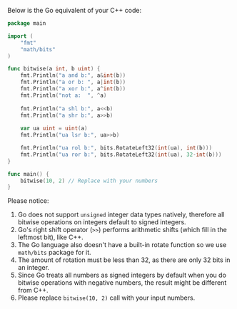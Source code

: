 Below is the Go equivalent of your C++ code:

```go
package main

import (
	"fmt"
	"math/bits"
)

func bitwise(a int, b uint) {
	fmt.Println("a and b:", a&int(b))
	fmt.Println("a or b: ", a|int(b))
	fmt.Println("a xor b:", a^int(b))
	fmt.Println("not a:  ", ^a)
	
	fmt.Println("a shl b:", a<<b)
	fmt.Println("a shr b:", a>>b)
	
	var ua uint = uint(a)
	fmt.Println("ua lsr b:", ua>>b)

	fmt.Println("ua rol b:", bits.RotateLeft32(int(ua), int(b)))
	fmt.Println("ua ror b:", bits.RotateLeft32(int(ua), 32-int(b)))
}

func main() {
	bitwise(10, 2) // Replace with your numbers
}
```

Please notice:
1. Go does not support `unsigned` integer data types natively, therefore all bitwise operations on integers default to signed integers.
2. Go's right shift operator (`>>`) performs arithmetic shifts (which fill in the leftmost bit), like C++.
3. The Go language also doesn't have a built-in rotate function so we use `math/bits` package for it.
4. The amount of rotation must be less than 32, as there are only 32 bits in an integer.
5. Since Go treats all numbers as signed integers by default when you do bitwise operations with negative numbers, the result might be different from C++. 
6. Please replace `bitwise(10, 2)` call with your input numbers.
